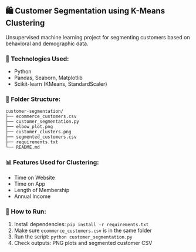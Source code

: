 ## 🛍️ Customer Segmentation using K-Means Clustering
Unsupervised machine learning project for segmenting customers based on behavioral and demographic data.

### 🔧 Technologies Used:
- Python
- Pandas, Seaborn, Matplotlib
- Scikit-learn (KMeans, StandardScaler)

### 📁 Folder Structure:
```
customer-segmentation/
├── ecommerce_customers.csv
├── customer_segmentation.py
├── elbow_plot.png
├── customer_clusters.png
├── segmented_customers.csv
├── requirements.txt
└── README.md
```

### 📊 Features Used for Clustering:
- Time on Website
- Time on App
- Length of Membership
- Annual Income

### 🏃 How to Run:
1. Install dependencies: `pip install -r requirements.txt`
2. Make sure `ecommerce_customers.csv` is in the same folder
3. Run the script: `python customer_segmentation.py`
4. Check outputs: PNG plots and segmented customer CSV
